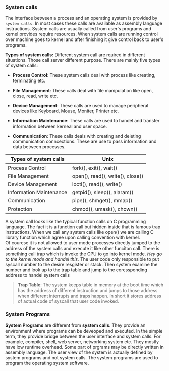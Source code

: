 ### System calls

The interface between a process and an operating system is provided by 
`system calls`. In most cases these calls are available as assembly language
instructions. System calls are usually called from user's programs and kernel
provides require resources. When system calls are running control over machine
goes to kernel and after finishing it give control back to user's programs.

**Types of system calls:**
Different system call are rquired in different situations. Those call server 
different purpose. There are mainly five types of system calls:

- **Process Control**: These system calls deal with process like creating, 
terminating etc.

- **File Management**: These calls deal with file manipulation like open, close,
read, write etc.

- **Device Management**: These calls are used to manage peripheral devices like 
Keyboard, Mouse, Moniter, Printer etc.

- **Information Maintenance**: These calls are used to handel and transfer 
information between kerneal and user space.

- **Communication**: These calls deals with creating and deleting communication
conncections. These are use to pass information and data between processes.

| Types of system calls | Unix |
|-----------------------|------|
|Process Control|fork(), exit(), wait()|
|File Management|open(), read(), write(), close()|
|Device Management|ioctl(), read(), write()|
|Information Maintenance|getpid(), sleep(), alaram()|
|Communication|pipe(), shmget(), mmap()|
|Protection| chmod(), umask(), chown()|

A system call looks like the typical function calls on C programming language.
The fact it is a function call but hidden inside that is famous trap 
instructions. When we call any system calls like open() we are calling C 
library function which agree upon calling convention with kernel.\
Of courese it is not allowed to user mode processes directly jumped to the
address of the system calls and execute it like other funciton call. There is  
something call trap which is invoke the CPU to go into kernel mode. *Hey go to 
the kernel mode and handel this.* The user code only responsible to put 
syscall number to the desire resgister or stack. Then system examine the number
and look up to the trap table and jump to the coressponding address to handel
system calls

> **Trap Table**: The system keeps table in memory at the boot time which has
the address of different instruction and jumps to those address when different
interrupts and traps happen. In short it stores address of actual code of 
syscall that user code invoked.

### System Programs
**System Programs** are different from **system calls**. They provide an 
environment where programs can be deveoped and executed. In the simple term,
they provide bridge between the user interface and system calls. For example,
compiler, shell, web server, networking system  etc. They mostly have low
runtime overhead. Some part of prgrams may be directly written in assembly 
language. The user view of the system is actually defined by system programs
and not system calls. The system programs are used to program the operating
system software. 

